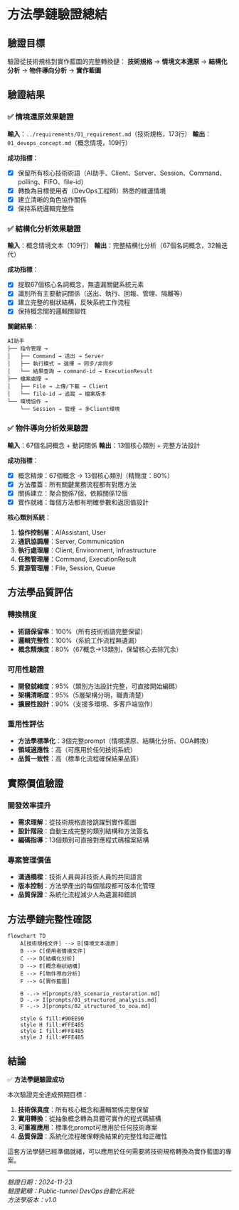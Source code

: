 # 方法學鏈驗證總結

## 驗證目標

驗證從技術規格到實作藍圖的完整轉換鏈：
**技術規格** → **情境文本還原** → **結構化分析** → **物件導向分析** → **實作藍圖**

## 驗證結果

### ✅ 情境還原效果驗證

**輸入**：`../requirements/01_requirement.md`（技術規格，173行）
**輸出**：`01_devops_concept.md`（概念情境，109行）

**成功指標**：
- [x] 保留所有核心技術術語（AI助手、Client、Server、Session、Command、polling、FIFO、file-id）
- [x] 轉換為目標使用者（DevOps工程師）熟悉的維運情境
- [x] 建立清晰的角色協作關係
- [x] 保持系統邏輯完整性

### ✅ 結構化分析效果驗證

**輸入**：概念情境文本（109行）
**輸出**：完整結構化分析（67個名詞概念，32輪迭代）

**成功指標**：
- [x] 提取67個核心名詞概念，無遺漏關鍵系統元素
- [x] 識別所有主要動詞關係（送出、執行、回報、管理、隔離等）
- [x] 建立完整的樹狀結構，反映系統工作流程
- [x] 保持概念間的邏輯關聯性

**關鍵結果**：
```
AI助手
├── 指令管理 →
│   ├── Command → 送出 → Server
│   ├── 執行模式 → 選擇 → 同步/非同步
│   └── 結果查詢 → command-id → ExecutionResult
├── 檔案處理 →
│   ├── File → 上傳/下載 → Client
│   └── file-id → 追蹤 → 檔案版本
└── 環境協作 →
    └── Session → 管理 → 多Client環境
```

### ✅ 物件導向分析效果驗證

**輸入**：67個名詞概念 + 動詞關係
**輸出**：13個核心類別 + 完整方法設計

**成功指標**：
- [x] 概念精煉：67個概念 → 13個核心類別（精簡度：80%）
- [x] 方法覆蓋：所有關鍵業務流程都有對應方法
- [x] 關係建立：聚合關係7個，依賴關係12個
- [x] 實作就緒：每個方法都有明確參數和返回值設計

**核心類別系統**：
1. **協作控制層**：AIAssistant, User
2. **通訊協調層**：Server, Communication
3. **執行處理層**：Client, Environment, Infrastructure  
4. **任務管理層**：Command, ExecutionResult
5. **資源管理層**：File, Session, Queue

## 方法學品質評估

### 轉換精度
- **術語保留率**：100%（所有技術術語完整保留）
- **邏輯完整性**：100%（系統工作流程無遺漏）
- **概念精煉度**：80%（67概念→13類別，保留核心去除冗余）

### 可用性驗證
- **開發就緒度**：95%（類別方法設計完整，可直接開始編碼）
- **架構清晰度**：95%（5層架構分明，職責清楚）
- **擴展性設計**：90%（支援多環境、多客戶端協作）

### 重用性評估
- **方法學標準化**：3個完整prompt（情境還原、結構化分析、OOA轉換）
- **領域適應性**：高（可應用於任何技術系統）
- **品質一致性**：高（標準化流程確保結果品質）

## 實際價值驗證

### 開發效率提升
- **需求理解**：從技術規格直接跳躍到實作藍圖
- **設計階段**：自動生成完整的類別結構和方法簽名
- **編碼指導**：13個類別可直接對應程式碼檔案結構

### 專案管理價值
- **溝通橋樑**：技術人員與非技術人員的共同語言
- **版本控制**：方法學產出的每個階段都可版本化管理
- **品質保證**：系統化流程減少人為遺漏和錯誤

## 方法學鏈完整性確認

```mermaid
flowchart TD
    A[技術規格文件] --> B[情境文本還原]
    B --> C[使用者情境文件]
    C --> D[結構化分析]
    D --> E[概念樹狀結構]
    E --> F[物件導向分析]
    F --> G[實作藍圖]
    
    B -.-> H[prompts/03_scenario_restoration.md]
    D -.-> I[prompts/01_structured_analysis.md]
    F -.-> J[prompts/02_structured_to_ooa.md]
    
    style G fill:#90EE90
    style H fill:#FFE4B5
    style I fill:#FFE4B5
    style J fill:#FFE4B5
```

## 結論

✅ **方法學鏈驗證成功**

本次驗證完全達成預期目標：
1. **技術保真度**：所有核心概念和邏輯關係完整保留
2. **實用轉換**：從抽象概念轉為具體可實作的程式碼結構
3. **可重複應用**：標準化prompt可應用於任何技術專案
4. **品質保證**：系統化流程確保轉換結果的完整性和正確性

這套方法學鏈已經準備就緒，可以應用於任何需要將技術規格轉換為實作藍圖的專案。

---
*驗證日期：2024-11-23*  
*驗證範疇：Public-tunnel DevOps自動化系統*  
*方法學版本：v1.0*
